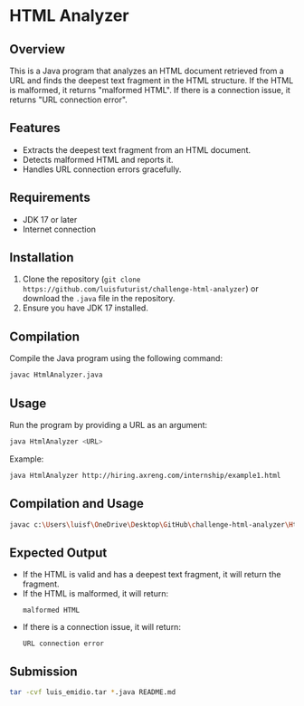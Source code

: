 # HTML Analyzer

## Overview

This is a Java program that analyzes an HTML document retrieved from a URL and finds the deepest text fragment in the HTML structure. If the HTML is malformed, it returns "malformed HTML". If there is a connection issue, it returns "URL connection error".

## Features

- Extracts the deepest text fragment from an HTML document.
- Detects malformed HTML and reports it.
- Handles URL connection errors gracefully.

## Requirements

- JDK 17 or later
- Internet connection

## Installation

1. Clone the repository (`git clone https://github.com/luisfuturist/challenge-html-analyzer`) or download the `.java` file in the repository.
2. Ensure you have JDK 17 installed.

## Compilation

Compile the Java program using the following command:
```sh
javac HtmlAnalyzer.java
```

## Usage

Run the program by providing a URL as an argument:

```sh
java HtmlAnalyzer <URL>
```

Example:

```sh
java HtmlAnalyzer http://hiring.axreng.com/internship/example1.html
```

## Compilation and Usage

```sh
javac c:\Users\luisf\OneDrive\Desktop\GitHub\challenge-html-analyzer\HtmlAnalyzer.java; java HtmlAnalyzer http://localhost:8000/test.html
```

## Expected Output

- If the HTML is valid and has a deepest text fragment, it will return the fragment.
- If the HTML is malformed, it will return:
  ```
  malformed HTML
  ```
- If there is a connection issue, it will return:
  ```
  URL connection error
  ```

## Submission

```sh
tar -cvf luis_emidio.tar *.java README.md
```
